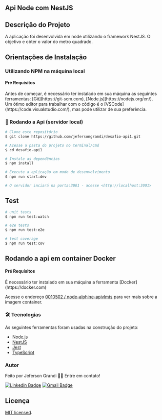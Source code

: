 ## Api Node com NestJS 


## Descrição do Projeto

A aplicação foi desenvolvida em node utilizando o framework NestJS. O objetivo e obter o valor do metro quadrado.

## Orientações de Instalação
  
<h3>Utilizando NPM na máquina local</h3>

<h4>Pré Requisitos</h4>
  Antes de começar, é necessário ter instalado em sua máquina as seguintes ferramentas:
  [Git](https://git-scm.com), [Node.js](https://nodejs.org/en/). 
  Um ótimo editor para trabalhar com o código é o [VSCode](https://code.visualstudio.com/), mas pode utilizar de sua preferência.

  ### 🎲 Rodando a Api (servidor local)

  ```bash
  # Clone este repositório
  $ git clone https://github.com/jefersongrandi/desafio-api1.git

  # Acesse a pasta do projeto no terminal/cmd
  $ cd desafio-api1

  # Instale as dependências
  $ npm install

  # Execute a aplicação em modo de desenvolvimento
  $ npm run start:dev

  # O servidor inciará na porta:3001 - acesse <http://localhost:3001>
  ```
  
  ## Test

  ```bash
  # unit tests
  $ npm run test:watch

  # e2e tests
  $ npm run test:e2e

  # test coverage
  $ npm run test:cov
  ```
  
  
## Rodando a api em container Docker

<h4>Pré Requisitos</h4>
  É necessário ter instalado em sua máquina a ferramenta [Docker](https://docker.com)

Acesse o endereço <a href="https://hub.docker.com/repository/docker/010502/node-alphine-apivlmts">0010502
/
node-alphine-apivlmts</a> para ver mais sobre a imagem container.

### 🛠 Tecnologias

As seguintes ferramentas foram usadas na construção do projeto:

- [Node.js](https://nodejs.org/en/)
- [NestJS](https://nestjs.com/)
- [Jest](https://jestjs.io/pt-BR/)
- [TypeScript](https://www.typescriptlang.org/)
  
  
### Autor

Feito por Jeferson Grandi 👋🏽 Entre em contato!

[![Linkedin Badge](https://img.shields.io/badge/-Jeferson-blue?style=flat-square&logo=Linkedin&logoColor=white&link=www.linkedin.com/in/jeferson-grandi-6a145037)](www.linkedin.com/in/jeferson-grandi-6a145037) 
[![Gmail Badge](https://img.shields.io/badge/-jeferson.grandi@gmail.com-c14438?style=flat-square&logo=Gmail&logoColor=white&link=mailto:jeferson.grandi@gmail.com)](mailto:jeferson.grandi@gmail.com)


## Licença

[MIT licensed](LICENSE).
